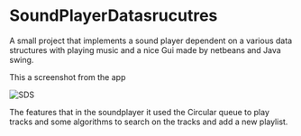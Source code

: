 # SoundPlayerDatasrucutres
A small project that implements a sound player dependent on a various data structures with playing music and a nice Gui made by netbeans and Java swing.

This a screenshot from the app

![SDS](https://user-images.githubusercontent.com/72660571/147883461-0d34eb93-f06a-44b8-abc2-f7e8fdb401ca.png)


The features that in the soundplayer it used the Circular queue to play tracks and some algorithms to search on the tracks and add a new playlist.
